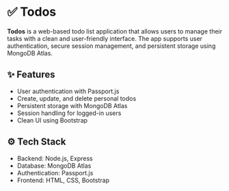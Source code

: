 # ✅ Todos

**Todos** is a web-based todo list application that allows users to manage their tasks with a clean and user-friendly interface. The app supports user authentication, secure session management, and persistent storage using MongoDB Atlas.

## ✨ Features

- User authentication with Passport.js  
- Create, update, and delete personal todos  
- Persistent storage with MongoDB Atlas  
- Session handling for logged-in users  
- Clean UI using Bootstrap  

## ⚙️ Tech Stack

- Backend: Node.js, Express  
- Database: MongoDB Atlas  
- Authentication: Passport.js  
- Frontend: HTML, CSS, Bootstrap
